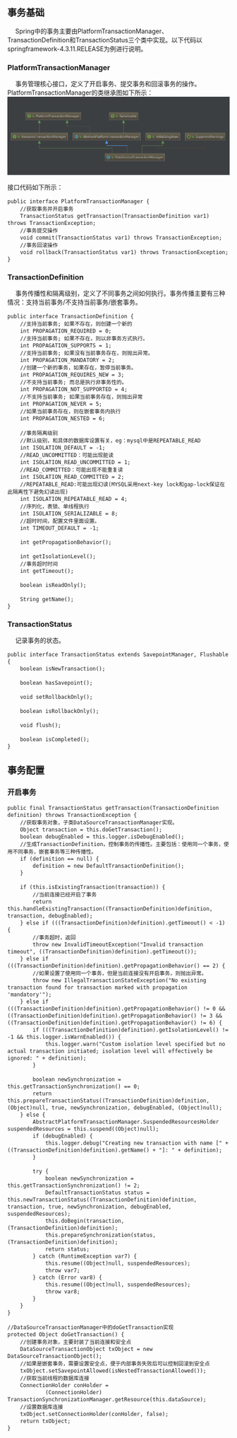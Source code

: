 ## 事务基础  
&emsp; Spring中的事务主要由PlatformTransactionManager、TransactionDefinition和TransactionStatus三个类中实现。以下代码以springframework-4.3.11.RELEASE为例进行说明。  

### PlatformTransactionManager
&emsp; 事务管理核心接口，定义了开启事务、提交事务和回滚事务的操作。PlatformTransactionManager的类继承图如下所示：
![DataSourceTransactionManager](../images/spring/spring-transaction-001.PNG) 

接口代码如下所示：

	public interface PlatformTransactionManager {
		//获取事务并开启事务
		TransactionStatus getTransaction(TransactionDefinition var1) throws TransactionException;
		//事务提交操作
		void commit(TransactionStatus var1) throws TransactionException;
		//事务回滚操作
		void rollback(TransactionStatus var1) throws TransactionException;
	}

### TransactionDefinition   
&emsp; 事务传播性和隔离级别，定义了不同事务之间如何执行。事务传播主要有三种情况：支持当前事务/不支持当前事务/嵌套事务。  

	public interface TransactionDefinition {
		//支持当前事务; 如果不存在，则创建一个新的
		int PROPAGATION_REQUIRED = 0;
		//支持当前事务; 如果不存在，则以非事务方式执行。
		int PROPAGATION_SUPPORTS = 1;
		//支持当前事务; 如果没有当前事务存在，则抛出异常。
		int PROPAGATION_MANDATORY = 2;
		//创建一个新的事务，如果存在，暂停当前事务。
		int PROPAGATION_REQUIRES_NEW = 3;
		//不支持当前事务; 而总是执行非事务性的。
		int PROPAGATION_NOT_SUPPORTED = 4;
		//不支持当前事务; 如果当前事务存在，则抛出异常
		int PROPAGATION_NEVER = 5;
		//如果当前事务存在，则在嵌套事务内执行
		int PROPAGATION_NESTED = 6;
		
		//事务隔离级别
		//默认级别，和具体的数据库设置有关，eg：mysql中是REPEATABLE_READ
		int ISOLATION_DEFAULT = -1;		
		//READ_UNCOMMITTED：可能出现脏读
		int ISOLATION_READ_UNCOMMITTED = 1;
		//READ_COMMITTED：可能出现不能重复读
		int ISOLATION_READ_COMMITTED = 2;
		//REPEATABLE_READ:可能出现幻读(MYSQL采用next-key lock和gap-lock保证在此隔离性下避免幻读出现)
		int ISOLATION_REPEATABLE_READ = 4;
		//序列化，表锁、单线程执行
		int ISOLATION_SERIALIZABLE = 8;
		//超时时间，配置文件里面设置。
		int TIMEOUT_DEFAULT = -1;

		int getPropagationBehavior();

		int getIsolationLevel();
		//事务超时时间
		int getTimeout();

		boolean isReadOnly();

		String getName();
	}

### TransactionStatus  
&emsp; 记录事务的状态。

	public interface TransactionStatus extends SavepointManager, Flushable {
		boolean isNewTransaction();

		boolean hasSavepoint();

		void setRollbackOnly();

		boolean isRollbackOnly();

		void flush();

		boolean isCompleted();
	}

## 事务配置  


### 开启事务  

	public final TransactionStatus getTransaction(TransactionDefinition definition) throws TransactionException {
		//获取事务对象，子类DataSourceTransactionManager实现。
        Object transaction = this.doGetTransaction();
        boolean debugEnabled = this.logger.isDebugEnabled();
		//生成TransactionDefinition，控制事务的传播性。主要包括：使用同一个事务，使用不同事务，嵌套事务等三种传播性。
        if (definition == null) {
            definition = new DefaultTransactionDefinition();
        }

        if (this.isExistingTransaction(transaction)) {
			//当前连接已经开启了事务
            return this.handleExistingTransaction((TransactionDefinition)definition, transaction, debugEnabled);
        } else if (((TransactionDefinition)definition).getTimeout() < -1) {
			//事务超时，返回
            throw new InvalidTimeoutException("Invalid transaction timeout", ((TransactionDefinition)definition).getTimeout());
        } else if (((TransactionDefinition)definition).getPropagationBehavior() == 2) {
			//如果设置了使用同一个事务，但是当前连接没有开启事务，则抛出异常。
            throw new IllegalTransactionStateException("No existing transaction found for transaction marked with propagation 'mandatory'");
        } else if (((TransactionDefinition)definition).getPropagationBehavior() != 0 && ((TransactionDefinition)definition).getPropagationBehavior() != 3 && ((TransactionDefinition)definition).getPropagationBehavior() != 6) {
            if (((TransactionDefinition)definition).getIsolationLevel() != -1 && this.logger.isWarnEnabled()) {
                this.logger.warn("Custom isolation level specified but no actual transaction initiated; isolation level will effectively be ignored: " + definition);
            }

            boolean newSynchronization = this.getTransactionSynchronization() == 0;
            return this.prepareTransactionStatus((TransactionDefinition)definition, (Object)null, true, newSynchronization, debugEnabled, (Object)null);
        } else {
            AbstractPlatformTransactionManager.SuspendedResourcesHolder suspendedResources = this.suspend((Object)null);
            if (debugEnabled) {
                this.logger.debug("Creating new transaction with name [" + ((TransactionDefinition)definition).getName() + "]: " + definition);
            }

            try {
                boolean newSynchronization = this.getTransactionSynchronization() != 2;
                DefaultTransactionStatus status = this.newTransactionStatus((TransactionDefinition)definition, transaction, true, newSynchronization, debugEnabled, suspendedResources);
                this.doBegin(transaction, (TransactionDefinition)definition);
                this.prepareSynchronization(status, (TransactionDefinition)definition);
                return status;
            } catch (RuntimeException var7) {
                this.resume((Object)null, suspendedResources);
                throw var7;
            } catch (Error var8) {
                this.resume((Object)null, suspendedResources);
                throw var8;
            }
        }
    }
	
	//DataSourceTransactionManager中的doGetTransaction实现
	protected Object doGetTransaction() {
		//创建事务对象，主要封装了当前连接和安全点
		DataSourceTransactionObject txObject = new DataSourceTransactionObject();
		//如果是嵌套事务，需要设置安全点，便于内部事务失败后可以控制回滚到安全点
		txObject.setSavepointAllowed(isNestedTransactionAllowed());
		//获取当前线程的数据库连接
		ConnectionHolder conHolder =
				(ConnectionHolder) TransactionSynchronizationManager.getResource(this.dataSource);
		//设置数据库连接
		txObject.setConnectionHolder(conHolder, false);
		return txObject;
	}